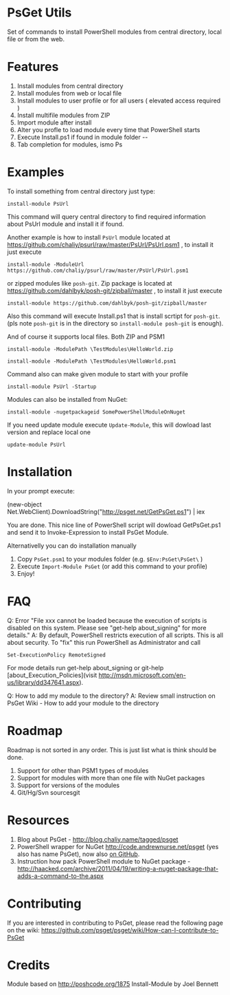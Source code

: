 PsGet Utils
=============

Set of commands to install PowerShell modules from central directory, local file or from the web.

Features
========

1. Install modules from central directory
2. Install modules from web or local file
3. Install modules to user profile or for all users ( elevated access required )
4. Install multifile modules from ZIP
5. Import module after install
6. Alter you profle to load module every time that PowerShell starts
7. Execute Install.ps1 if found in module folder
--
31. Tab completion for modules, ismo Ps<Tab>

Examples
========
To install something from central directory just type:

    install-module PsUrl
    
This command will query central directory to find required information about PsUrl module and install it if found.

Another example is how to install `PsUrl` module located at https://github.com/chaliy/psurl/raw/master/PsUrl/PsUrl.psm1 , to install it just execute

    install-module -ModuleUrl https://github.com/chaliy/psurl/raw/master/PsUrl/PsUrl.psm1
    
or zipped modules like `posh-git`. Zip package is located at https://github.com/dahlbyk/posh-git/zipball/master , to install it just execute

    install-module https://github.com/dahlbyk/posh-git/zipball/master
    
Also this command will execute Install.ps1 that is install scrtipt for `posh-git`. (pls note `posh-git` is in the directory so `install-module posh-git` is enough).

And of course it supports local files. Both ZIP and PSM1
    
    install-module -ModulePath \TestModules\HelloWorld.zip

    install-module -ModulePath \TestModules\HelloWorld.psm1
    
Command also can make given module to start with your profile

    install-module PsUrl -Startup   

Modules can also be installed from NuGet:

    install-module -nugetpackageid SomePowerShellModuleOnNuget

If you need update module execute `Update-Module`, this will dowload last version and replace local one

    update-module PsUrl

Installation
============

In your prompt execute:

(new-object Net.WebClient).DownloadString("http://psget.net/GetPsGet.ps1") | iex

You are done. This nice line of PowerShell script will dowload GetPsGet.ps1 and send it to Invoke-Expression to install PsGet Module.

Alternativelly you can do installation manually

1. Copy `PsGet.psm1` to your modules folder (e.g. `$Env:PsGet\PsGet\` )
2. Execute `Import-Module PsGet` (or add this command to your profile)
3. Enjoy!

FAQ
===

Q: Error "File xxx cannot be loaded because the execution of scripts is disabled on this system. Please see "get-help about_signing" for more details."
A: By default, PowerShell restricts execution of all scripts. This is all about security. To "fix" this run PowerShell as Administrator and call 
    
    Set-ExecutionPolicy RemoteSigned
    
For mode details run get-help about_signing or git-help [about_Execution_Policies](visit http://msdn.microsoft.com/en-us/library/dd347641.aspx).

Q: How to add my module to the directory?
A: Review small instruction on PsGet Wiki - How to add your module to the directory


Roadmap
=======

Roadmap is not sorted in any order. This is just list what is think should be done.

1. Support for other than PSM1 types of modules
2. Support for modules with more than one file with NuGet packages
3. Support for versions of the modules
4. Git/Hg/Svn sourcesgit

Resources
=========

1. Blog about PsGet - http://blog.chaliy.name/tagged/psget
2. PowerShell wrapper for NuGet http://code.andrewnurse.net/psget (yes also has name PsGet), now also [on GitHub](https://github.com/anurse/PS-Get).
3. Instruction how pack PowerShell module to NuGet package - http://haacked.com/archive/2011/04/19/writing-a-nuget-package-that-adds-a-command-to-the.aspx

Contributing
============

If you are interested in contributing to PsGet, please read the following page on the wiki:
https://github.com/psget/psget/wiki/How-can-I-contribute-to-PsGet

Credits
=======

Module based on http://poshcode.org/1875 Install-Module by Joel Bennett  